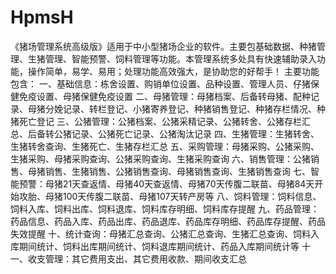 # HpmsH
 《猪场管理系统高级版》适用于中小型猪场企业的软件。主要包基础数据、种猪管理、生猪管理、智能预警、饲料管理等功能。本管理系统多处具有快速辅助录入功能，操作简单，易学、易用；处理功能高效强大，是协助您的好帮手！ 主要功能包含： 一、基础信息：栋舍设置、购销单位设置、品种设置、管理人员、仔猪保健免疫设置、母猪保健免疫设置 二、母猪管理：母猪档案、后备转母猪、配种记录、母猪分娩记录、转栏登记、小猪寄养登记、种猪销售登记、种猪存栏情况、种猪死亡登记 三、公猪管理：公猪档案、公猪采精记录、公猪转舍、公猪存栏汇总、后备转公猪记录、公猪死亡记录、公猪淘汰记录 四、生猪管理：生猪转舍、生猪转舍查询、生猪死亡、生猪存栏汇总 五、采购管理：母猪采购、公猪采购、生猪采购、母猪采购查询、公猪采购查询、生猪采购查询 六、销售管理：公猪销售、母猪销售、生猪销售、公猪销售查询、母猪销售查询、生猪销售查询 七、智能预警：母猪21天查返情、母猪40天查返情、母猪70天传腹二联苗、母猪84天开始攻胎、母猪100天传腹二联苗、母猪107天转产房等 八、饲料管理：饲料信息、饲料入库、饲料出库、饲料退库、饲料库存明细、饲料库存提醒 九、药品管理：药品信息、药品入库、药品出库、药品退库、药品库存明细、药品库存提醒、药品失效提醒 十、统计查询：母猪汇总查询、公猪汇总查询、生猪汇总查询、饲料入库期间统计、饲料出库期间统计、饲料退库期间统计、药品入库期间统计等 十一、收支管理：其它费用支出、其它费用收款、期间收支汇总
